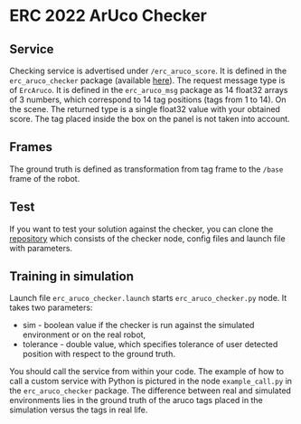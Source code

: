 # ERC 2022 ArUco Checker

## Service

Checking service is advertised under `/erc_aruco_score`. It is defined in the `erc_aruco_checker` package (available [here](https://github.com/filesmuggler/erc_aruco_checker)). The request message type is of `ErcAruco`.
It is defined in the `erc_aruco_msg` package as 14 float32 arrays of 3 numbers, which correspond to 14 tag positions (tags from 1 to 14). On the scene. The returned type is a single float32 value with your obtained score. The tag placed inside the box on the panel is not taken into account.

## Frames
The ground truth is defined as transformation from tag frame to the `/base` frame of the robot.

## Test
If you want to test your solution against the checker, you can clone the [repository](https://github.com/filesmuggler/erc_aruco_checker) which consists of the checker node, config files and launch file with parameters. 

## Training in simulation

Launch file `erc_aruco_checker.launch` starts `erc_aruco_checker.py` node. It takes two parameters:
- sim - boolean value if the checker is run against the simulated environment or on the real robot,
- tolerance - double value, which specifies tolerance of user detected position with respect to the ground truth.

You should call the service from within your code. The example of how to call a custom service with Python is pictured in the node `example_call.py` in the `erc_aruco_checker` package. The difference between real and simulated environments lies in the ground truth of the aruco tags placed in the simulation versus the tags in real life. 

